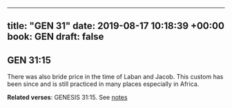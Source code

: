 
---
title: "GEN 31"
date: 2019-08-17 10:18:39 +00:00
book: GEN
draft: false
---

## GEN 31:15

There was also bride price in the time of Laban and Jacob. This custom has been since and is still practiced in many places especially in Africa.

**Related verses**: GENESIS 31:15. See [notes](https://my.bible.com/notes/3232811144922784349)

